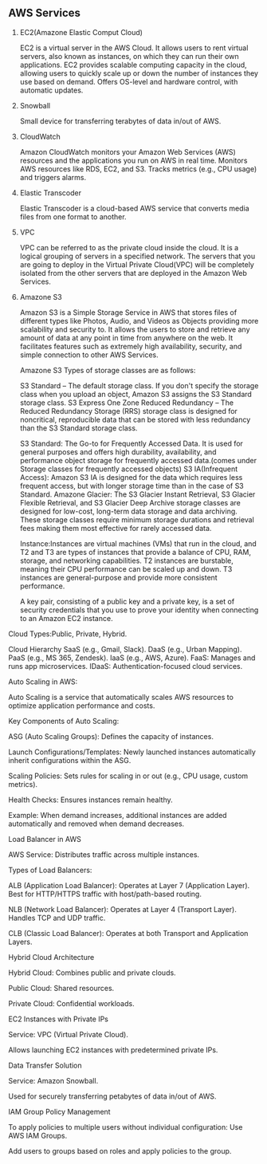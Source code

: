 AWS Services
----------------------------------------
1. EC2(Amazone Elastic Comput Cloud)
   
   EC2 is a virtual server in the AWS Cloud.
   It allows users to rent virtual servers, also known as instances, on which they can run their own applications. EC2 provides scalable computing capacity in the cloud, allowing users to quickly scale up or down the number of instances they use based on demand.
   Offers OS-level and hardware control, with automatic updates.
2.  Snowball
   
    Small device for transferring terabytes of data in/out of AWS.
3. CloudWatch
   
   Amazon CloudWatch monitors your Amazon Web Services (AWS) resources and the applications you run on AWS in real time.
   Monitors AWS resources like RDS, EC2, and S3. Tracks metrics (e.g., CPU usage) and triggers alarms.
4. Elastic Transcoder
   
   Elastic Transcoder is a cloud-based AWS service that converts media files from one format to another.
5. VPC

   VPC can be referred to as the private cloud inside the cloud. It is a logical grouping of servers in a specified network. The servers that you are going to deploy in the Virtual Private Cloud(VPC) will be completely isolated from the other servers that are deployed in the Amazon Web Services.
6. Amazone S3
   
   Amazon S3 is a Simple Storage Service in AWS that stores files of different types like Photos, Audio, and Videos as Objects providing more scalability and security to. It allows the users to store and retrieve any amount of data at any point in time from anywhere on the web. It facilitates features such as extremely high availability, security, and simple connection to other AWS Services.

   Amazone S3 Types of storage classes are as follows:

   S3 Standard – The default storage class. If you don't specify the storage class when you upload an object, Amazon S3 assigns the S3 Standard storage class.
   S3 Express One Zone
   Reduced Redundancy – The Reduced Redundancy Storage (RRS) storage class is designed for noncritical, reproducible data that can be stored with less redundancy than the S3 Standard storage class.

   S3 Standard: The Go-to for Frequently Accessed Data. It is used for general purposes and offers high durability, availability, and performance object storage for frequently accessed data.(comes under Storage classes for frequently accessed objects)
   S3 IA(Infrequent Access): Amazon S3 IA is designed for the data which requires less frequent access, but with longer storage time than in the case of S3 Standard.
   Amazone Glacier: The S3 Glacier Instant Retrieval, S3 Glacier Flexible Retrieval, and S3 Glacier Deep Archive storage classes are designed for low-cost, long-term data storage and data archiving. These storage classes require minimum storage durations and retrieval fees making them most effective for rarely accessed data.

   Instance:Instances are virtual machines (VMs) that run in the cloud, and T2 and T3 are types of instances that provide a balance of CPU, RAM, storage, and networking capabilities.
   T2 instances are burstable, meaning their CPU performance can be scaled up and down. T3 instances are general-purpose and provide more consistent performance.

   A key pair, consisting of a public key and a private key, is a set of security credentials that you use to prove your identity when connecting to an Amazon EC2 instance.

Cloud Types:Public, Private, Hybrid.

Cloud Hierarchy
  SaaS (e.g., Gmail, Slack).
  DaaS (e.g., Urban Mapping).
  PaaS (e.g., MS 365, Zendesk).
  IaaS (e.g., AWS, Azure).
  FaaS: Manages and runs app microservices.
  IDaaS: Authentication-focused cloud services.

Auto Scaling in AWS:

  Auto Scaling is a service that automatically scales AWS resources to optimize application performance and costs.

Key Components of Auto Scaling:

  ASG (Auto Scaling Groups): Defines the capacity of instances.

Launch Configurations/Templates: Newly launched instances automatically inherit configurations within the ASG.

  Scaling Policies: Sets rules for scaling in or out (e.g., CPU usage, custom metrics).

Health Checks: Ensures instances remain healthy.

  Example: When demand increases, additional instances are added automatically and removed when demand decreases.

Load Balancer in AWS

  AWS Service: Distributes traffic across multiple instances.

Types of Load Balancers:

  ALB (Application Load Balancer): Operates at Layer 7 (Application Layer). Best for HTTP/HTTPS traffic with host/path-based routing.
    
  NLB (Network Load Balancer): Operates at Layer 4 (Transport Layer). Handles TCP and UDP traffic.
    
  CLB (Classic Load Balancer): Operates at both Transport and Application Layers.

Hybrid Cloud Architecture

  Hybrid Cloud: Combines public and private clouds.

  Public Cloud: Shared resources.

  Private Cloud: Confidential workloads.

EC2 Instances with Private IPs

  Service: VPC (Virtual Private Cloud).

  Allows launching EC2 instances with predetermined private IPs.

Data Transfer Solution

  Service: Amazon Snowball.

  Used for securely transferring petabytes of data in/out of AWS.

IAM Group Policy Management

To apply policies to multiple users without individual configuration:
Use AWS IAM Groups.

Add users to groups based on roles and apply policies to the group.
